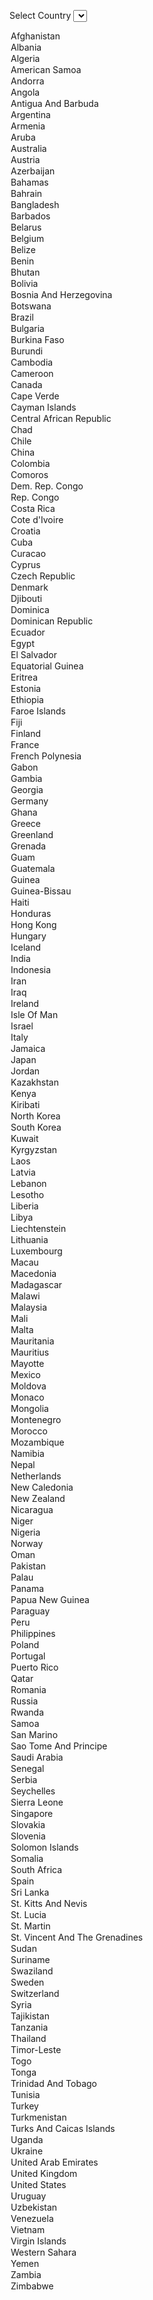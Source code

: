 <html>
<!-- jQuery -->
<script language="JavaScript" type="text/javascript" src="http://ajax.googleapis.com/ajax/libs/jquery/1.9.1/jquery.min.js"></script>
<!-- HighCharts -->
<script src="https://code.highcharts.com/highcharts.js"></script>
<script src="https://code.highcharts.com/modules/exporting.js"></script>
<script src="https://code.highcharts.com/maps/modules/map.js"></script>
<script src="https://code.highcharts.com/maps/modules/data.js"></script>
<script src="https://code.highcharts.com/maps/modules/exporting.js"></script>
<script src="https://code.highcharts.com/mapdata/custom/world.js"></script>
<!-- Data -->
<script src="/blog/js/dataAvgTemp.js"></script>
<!-- Style -->
<style>
 #yearTitle {
  color: #000;
  text-align: center;
 }
 .loading {
  margin-top: 10em;
  text-align: center;
  color: gray;
 }
</style>
<body>

Select Country
<select id="selectCountry">
 <option value="0">Afghanistan</option>
 <option value="1">Albania</option>
 <option value="2">Algeria</option>
 <option value="3">American Samoa</option>
 <option value="4">Andorra</option>
 <option value="5">Angola</option>
 <option value="6">Antigua And Barbuda</option>
 <option value="7">Argentina</option>
 <option value="8">Armenia</option>
 <option value="9">Aruba</option>
 <option value="10">Australia</option>
 <option value="11">Austria</option>
 <option value="12">Azerbaijan</option>
 <option value="13">Bahamas</option>
 <option value="14">Bahrain</option>
 <option value="15">Bangladesh</option>
 <option value="16">Barbados</option>
 <option value="17">Belarus</option>
 <option value="18">Belgium</option>
 <option value="19">Belize</option>
 <option value="20">Benin</option>
 <option value="21">Bhutan</option>
 <option value="22">Bolivia</option>
 <option value="23">Bosnia And Herzegovina</option>
 <option value="24">Botswana</option>
 <option value="25">Brazil</option>
 <option value="26">Bulgaria</option>
 <option value="27">Burkina Faso</option>
 <option value="28">Burundi</option>
 <option value="29">Cambodia</option>
 <option value="30">Cameroon</option>
 <option value="31">Canada</option>
 <option value="32">Cape Verde</option>
 <option value="33">Cayman Islands</option>
 <option value="34">Central African Republic</option>
 <option value="35">Chad</option>
 <option value="36">Chile</option>
 <option value="37">China</option>
 <option value="38">Colombia</option>
 <option value="39">Comoros</option>
 <option value="40">Dem. Rep. Congo</option>
 <option value="41">Rep. Congo</option>
 <option value="42">Costa Rica</option>
 <option value="43">Cote d'Ivoire</option>
 <option value="44">Croatia</option>
 <option value="45">Cuba</option>
 <option value="46">Curacao</option>
 <option value="47">Cyprus</option>
 <option value="48">Czech Republic</option>
 <option value="49">Denmark</option>
 <option value="50">Djibouti</option>
 <option value="51">Dominica</option>
 <option value="52">Dominican Republic</option>
 <option value="53">Ecuador</option>
 <option value="54">Egypt</option>
 <option value="55">El Salvador</option>
 <option value="56">Equatorial Guinea</option>
 <option value="57">Eritrea</option>
 <option value="58">Estonia</option>
 <option value="59">Ethiopia</option>
 <option value="60">Faroe Islands</option>
 <option value="61">Fiji</option>
 <option value="62">Finland</option>
 <option value="63">France</option>
 <option value="64">French Polynesia</option>
 <option value="65">Gabon</option>
 <option value="66">Gambia</option>
 <option value="67">Georgia</option>
 <option value="68">Germany</option>
 <option value="69">Ghana</option>
 <option value="70">Greece</option>
 <option value="71">Greenland</option>
 <option value="72">Grenada</option>
 <option value="73">Guam</option>
 <option value="74">Guatemala</option>
 <option value="75">Guinea</option>
 <option value="76">Guinea-Bissau</option>
 <option value="77">Haiti</option>
 <option value="78">Honduras</option>
 <option value="79">Hong Kong</option>
 <option value="80">Hungary</option>
 <option value="81">Iceland</option>
 <option value="82">India</option>
 <option value="83">Indonesia</option>
 <option value="84">Iran</option>
 <option value="85">Iraq</option>
 <option value="86">Ireland</option>
 <option value="87">Isle Of Man</option>
 <option value="88">Israel</option>
 <option value="89">Italy</option>
 <option value="90">Jamaica</option>
 <option value="91">Japan</option>
 <option value="92">Jordan</option>
 <option value="93">Kazakhstan</option>
 <option value="94">Kenya</option>
 <option value="95">Kiribati</option>
 <option value="96">North Korea</option>
 <option value="97">South Korea</option>
 <option value="98">Kuwait</option>
 <option value="99">Kyrgyzstan</option>
 <option value="100">Laos</option>
 <option value="101">Latvia</option>
 <option value="102">Lebanon</option>
 <option value="103">Lesotho</option>
 <option value="104">Liberia</option>
 <option value="105">Libya</option>
 <option value="106">Liechtenstein</option>
 <option value="107">Lithuania</option>
 <option value="108">Luxembourg</option>
 <option value="109">Macau</option>
 <option value="110">Macedonia</option>
 <option value="111">Madagascar</option>
 <option value="112">Malawi</option>
 <option value="113">Malaysia</option>
 <option value="114">Mali</option>
 <option value="115">Malta</option>
 <option value="116">Mauritania</option>
 <option value="117">Mauritius</option>
 <option value="118">Mayotte</option>
 <option value="119">Mexico</option>
 <option value="120">Moldova</option>
 <option value="121">Monaco</option>
 <option value="122">Mongolia</option>
 <option value="123">Montenegro</option>
 <option value="124">Morocco</option>
 <option value="125">Mozambique</option>
 <option value="126">Namibia</option>
 <option value="127">Nepal</option>
 <option value="128">Netherlands</option>
 <option value="129">New Caledonia</option>
 <option value="130">New Zealand</option>
 <option value="131">Nicaragua</option>
 <option value="132">Niger</option>
 <option value="133">Nigeria</option>
 <option value="134">Norway</option>
 <option value="135">Oman</option>
 <option value="136">Pakistan</option>
 <option value="137">Palau</option>
 <option value="138">Panama</option>
 <option value="139">Papua New Guinea</option>
 <option value="140">Paraguay</option>
 <option value="141">Peru</option>
 <option value="142">Philippines</option>
 <option value="143">Poland</option>
 <option value="144">Portugal</option>
 <option value="145">Puerto Rico</option>
 <option value="146">Qatar</option>
 <option value="147">Romania</option>
 <option value="148">Russia</option>
 <option value="149">Rwanda</option>
 <option value="150">Samoa</option>
 <option value="151">San Marino</option>
 <option value="152">Sao Tome And Principe</option>
 <option value="153">Saudi Arabia</option>
 <option value="154">Senegal</option>
 <option value="155">Serbia</option>
 <option value="156">Seychelles</option>
 <option value="157">Sierra Leone</option>
 <option value="158">Singapore</option>
 <option value="159">Slovakia</option>
 <option value="160">Slovenia</option>
 <option value="161">Solomon Islands</option>
 <option value="162">Somalia</option>
 <option value="163">South Africa</option>
 <option value="164">Spain</option>
 <option value="165">Sri Lanka</option>
 <option value="166">St. Kitts And Nevis</option>
 <option value="167">St. Lucia</option>
 <option value="168">St. Martin</option>
 <option value="169">St. Vincent And The Grenadines</option>
 <option value="170">Sudan</option>
 <option value="171">Suriname</option>
 <option value="172">Swaziland</option>
 <option value="173">Sweden</option>
 <option value="174">Switzerland</option>
 <option value="175">Syria</option>
 <option value="176">Tajikistan</option>
 <option value="177">Tanzania</option>
 <option value="178">Thailand</option>
 <option value="179">Timor-Leste</option>
 <option value="180">Togo</option>
 <option value="181">Tonga</option>
 <option value="182">Trinidad And Tobago</option>
 <option value="183">Tunisia</option>
 <option value="184">Turkey</option>
 <option value="185">Turkmenistan</option>
 <option value="186">Turks And Caicas Islands</option>
 <option value="187">Uganda</option>
 <option value="188">Ukraine</option>
 <option value="189">United Arab Emirates</option>
 <option value="190">United Kingdom</option>
 <option value="191">United States</option>
 <option value="192">Uruguay</option>
 <option value="193">Uzbekistan</option>
 <option value="194">Venezuela</option>
 <option value="195">Vietnam</option>
 <option value="196">Virgin Islands</option>
 <option value="197">Western Sahara</option>
 <option value="198">Yemen</option>
 <option value="199">Zambia</option>
 <option value="200">Zimbabwe</option>
</select>

<div id="container1" style="height: 500px"></div>
<br>
<br>
Select two countries to compare<br>
First Country
<select id="selectCountry1">
 <option value="0">Afghanistan</option>
 <option value="1">Albania</option>
 <option value="2">Algeria</option>
 <option value="3">American Samoa</option>
 <option value="4">Andorra</option>
 <option value="5">Angola</option>
 <option value="6">Antigua And Barbuda</option>
 <option value="7">Argentina</option>
 <option value="8">Armenia</option>
 <option value="9">Aruba</option>
 <option value="10">Australia</option>
 <option value="11">Austria</option>
 <option value="12">Azerbaijan</option>
 <option value="13">Bahamas</option>
 <option value="14">Bahrain</option>
 <option value="15">Bangladesh</option>
 <option value="16">Barbados</option>
 <option value="17">Belarus</option>
 <option value="18">Belgium</option>
 <option value="19">Belize</option>
 <option value="20">Benin</option>
 <option value="21">Bhutan</option>
 <option value="22">Bolivia</option>
 <option value="23">Bosnia And Herzegovina</option>
 <option value="24">Botswana</option>
 <option value="25">Brazil</option>
 <option value="26">Bulgaria</option>
 <option value="27">Burkina Faso</option>
 <option value="28">Burundi</option>
 <option value="29">Cambodia</option>
 <option value="30">Cameroon</option>
 <option value="31">Canada</option>
 <option value="32">Cape Verde</option>
 <option value="33">Cayman Islands</option>
 <option value="34">Central African Republic</option>
 <option value="35">Chad</option>
 <option value="36">Chile</option>
 <option value="37">China</option>
 <option value="38">Colombia</option>
 <option value="39">Comoros</option>
 <option value="40">Dem. Rep. Congo</option>
 <option value="41">Rep. Congo</option>
 <option value="42">Costa Rica</option>
 <option value="43">Cote d'Ivoire</option>
 <option value="44">Croatia</option>
 <option value="45">Cuba</option>
 <option value="46">Curacao</option>
 <option value="47">Cyprus</option>
 <option value="48">Czech Republic</option>
 <option value="49">Denmark</option>
 <option value="50">Djibouti</option>
 <option value="51">Dominica</option>
 <option value="52">Dominican Republic</option>
 <option value="53">Ecuador</option>
 <option value="54">Egypt</option>
 <option value="55">El Salvador</option>
 <option value="56">Equatorial Guinea</option>
 <option value="57">Eritrea</option>
 <option value="58">Estonia</option>
 <option value="59">Ethiopia</option>
 <option value="60">Faroe Islands</option>
 <option value="61">Fiji</option>
 <option value="62">Finland</option>
 <option value="63">France</option>
 <option value="64">French Polynesia</option>
 <option value="65">Gabon</option>
 <option value="66">Gambia</option>
 <option value="67">Georgia</option>
 <option value="68">Germany</option>
 <option value="69">Ghana</option>
 <option value="70">Greece</option>
 <option value="71">Greenland</option>
 <option value="72">Grenada</option>
 <option value="73">Guam</option>
 <option value="74">Guatemala</option>
 <option value="75">Guinea</option>
 <option value="76">Guinea-Bissau</option>
 <option value="77">Haiti</option>
 <option value="78">Honduras</option>
 <option value="79">Hong Kong</option>
 <option value="80">Hungary</option>
 <option value="81">Iceland</option>
 <option value="82">India</option>
 <option value="83">Indonesia</option>
 <option value="84">Iran</option>
 <option value="85">Iraq</option>
 <option value="86">Ireland</option>
 <option value="87">Isle Of Man</option>
 <option value="88">Israel</option>
 <option value="89">Italy</option>
 <option value="90">Jamaica</option>
 <option value="91">Japan</option>
 <option value="92">Jordan</option>
 <option value="93">Kazakhstan</option>
 <option value="94">Kenya</option>
 <option value="95">Kiribati</option>
 <option value="96">North Korea</option>
 <option value="97">South Korea</option>
 <option value="98">Kuwait</option>
 <option value="99">Kyrgyzstan</option>
 <option value="100">Laos</option>
 <option value="101">Latvia</option>
 <option value="102">Lebanon</option>
 <option value="103">Lesotho</option>
 <option value="104">Liberia</option>
 <option value="105">Libya</option>
 <option value="106">Liechtenstein</option>
 <option value="107">Lithuania</option>
 <option value="108">Luxembourg</option>
 <option value="109">Macau</option>
 <option value="110">Macedonia</option>
 <option value="111">Madagascar</option>
 <option value="112">Malawi</option>
 <option value="113">Malaysia</option>
 <option value="114">Mali</option>
 <option value="115">Malta</option>
 <option value="116">Mauritania</option>
 <option value="117">Mauritius</option>
 <option value="118">Mayotte</option>
 <option value="119">Mexico</option>
 <option value="120">Moldova</option>
 <option value="121">Monaco</option>
 <option value="122">Mongolia</option>
 <option value="123">Montenegro</option>
 <option value="124">Morocco</option>
 <option value="125">Mozambique</option>
 <option value="126">Namibia</option>
 <option value="127">Nepal</option>
 <option value="128">Netherlands</option>
 <option value="129">New Caledonia</option>
 <option value="130">New Zealand</option>
 <option value="131">Nicaragua</option>
 <option value="132">Niger</option>
 <option value="133">Nigeria</option>
 <option value="134">Norway</option>
 <option value="135">Oman</option>
 <option value="136">Pakistan</option>
 <option value="137">Palau</option>
 <option value="138">Panama</option>
 <option value="139">Papua New Guinea</option>
 <option value="140">Paraguay</option>
 <option value="141">Peru</option>
 <option value="142">Philippines</option>
 <option value="143">Poland</option>
 <option value="144">Portugal</option>
 <option value="145">Puerto Rico</option>
 <option value="146">Qatar</option>
 <option value="147">Romania</option>
 <option value="148">Russia</option>
 <option value="149">Rwanda</option>
 <option value="150">Samoa</option>
 <option value="151">San Marino</option>
 <option value="152">Sao Tome And Principe</option>
 <option value="153">Saudi Arabia</option>
 <option value="154">Senegal</option>
 <option value="155">Serbia</option>
 <option value="156">Seychelles</option>
 <option value="157">Sierra Leone</option>
 <option value="158">Singapore</option>
 <option value="159">Slovakia</option>
 <option value="160">Slovenia</option>
 <option value="161">Solomon Islands</option>
 <option value="162">Somalia</option>
 <option value="163">South Africa</option>
 <option value="164">Spain</option>
 <option value="165">Sri Lanka</option>
 <option value="166">St. Kitts And Nevis</option>
 <option value="167">St. Lucia</option>
 <option value="168">St. Martin</option>
 <option value="169">St. Vincent And The Grenadines</option>
 <option value="170">Sudan</option>
 <option value="171">Suriname</option>
 <option value="172">Swaziland</option>
 <option value="173">Sweden</option>
 <option value="174">Switzerland</option>
 <option value="175">Syria</option>
 <option value="176">Tajikistan</option>
 <option value="177">Tanzania</option>
 <option value="178">Thailand</option>
 <option value="179">Timor-Leste</option>
 <option value="180">Togo</option>
 <option value="181">Tonga</option>
 <option value="182">Trinidad And Tobago</option>
 <option value="183">Tunisia</option>
 <option value="184">Turkey</option>
 <option value="185">Turkmenistan</option>
 <option value="186">Turks And Caicas Islands</option>
 <option value="187">Uganda</option>
 <option value="188">Ukraine</option>
 <option value="189">United Arab Emirates</option>
 <option value="190">United Kingdom</option>
 <option value="191">United States</option>
 <option value="192">Uruguay</option>
 <option value="193">Uzbekistan</option>
 <option value="194">Venezuela</option>
 <option value="195">Vietnam</option>
 <option value="196">Virgin Islands</option>
 <option value="197">Western Sahara</option>
 <option value="198">Yemen</option>
 <option value="199">Zambia</option>
 <option value="200">Zimbabwe</option>
</select>
<br>Second Country
<select id="selectCountry2">
 <option value="0">Afghanistan</option>
 <option value="1">Albania</option>
 <option value="2">Algeria</option>
 <option value="3">American Samoa</option>
 <option value="4">Andorra</option>
 <option value="5">Angola</option>
 <option value="6">Antigua And Barbuda</option>
 <option value="7">Argentina</option>
 <option value="8">Armenia</option>
 <option value="9">Aruba</option>
 <option value="10">Australia</option>
 <option value="11">Austria</option>
 <option value="12">Azerbaijan</option>
 <option value="13">Bahamas</option>
 <option value="14">Bahrain</option>
 <option value="15">Bangladesh</option>
 <option value="16">Barbados</option>
 <option value="17">Belarus</option>
 <option value="18">Belgium</option>
 <option value="19">Belize</option>
 <option value="20">Benin</option>
 <option value="21">Bhutan</option>
 <option value="22">Bolivia</option>
 <option value="23">Bosnia And Herzegovina</option>
 <option value="24">Botswana</option>
 <option value="25">Brazil</option>
 <option value="26">Bulgaria</option>
 <option value="27">Burkina Faso</option>
 <option value="28">Burundi</option>
 <option value="29">Cambodia</option>
 <option value="30">Cameroon</option>
 <option value="31">Canada</option>
 <option value="32">Cape Verde</option>
 <option value="33">Cayman Islands</option>
 <option value="34">Central African Republic</option>
 <option value="35">Chad</option>
 <option value="36">Chile</option>
 <option value="37">China</option>
 <option value="38">Colombia</option>
 <option value="39">Comoros</option>
 <option value="40">Dem. Rep. Congo</option>
 <option value="41">Rep. Congo</option>
 <option value="42">Costa Rica</option>
 <option value="43">Cote d'Ivoire</option>
 <option value="44">Croatia</option>
 <option value="45">Cuba</option>
 <option value="46">Curacao</option>
 <option value="47">Cyprus</option>
 <option value="48">Czech Republic</option>
 <option value="49">Denmark</option>
 <option value="50">Djibouti</option>
 <option value="51">Dominica</option>
 <option value="52">Dominican Republic</option>
 <option value="53">Ecuador</option>
 <option value="54">Egypt</option>
 <option value="55">El Salvador</option>
 <option value="56">Equatorial Guinea</option>
 <option value="57">Eritrea</option>
 <option value="58">Estonia</option>
 <option value="59">Ethiopia</option>
 <option value="60">Faroe Islands</option>
 <option value="61">Fiji</option>
 <option value="62">Finland</option>
 <option value="63">France</option>
 <option value="64">French Polynesia</option>
 <option value="65">Gabon</option>
 <option value="66">Gambia</option>
 <option value="67">Georgia</option>
 <option value="68">Germany</option>
 <option value="69">Ghana</option>
 <option value="70">Greece</option>
 <option value="71">Greenland</option>
 <option value="72">Grenada</option>
 <option value="73">Guam</option>
 <option value="74">Guatemala</option>
 <option value="75">Guinea</option>
 <option value="76">Guinea-Bissau</option>
 <option value="77">Haiti</option>
 <option value="78">Honduras</option>
 <option value="79">Hong Kong</option>
 <option value="80">Hungary</option>
 <option value="81">Iceland</option>
 <option value="82">India</option>
 <option value="83">Indonesia</option>
 <option value="84">Iran</option>
 <option value="85">Iraq</option>
 <option value="86">Ireland</option>
 <option value="87">Isle Of Man</option>
 <option value="88">Israel</option>
 <option value="89">Italy</option>
 <option value="90">Jamaica</option>
 <option value="91">Japan</option>
 <option value="92">Jordan</option>
 <option value="93">Kazakhstan</option>
 <option value="94">Kenya</option>
 <option value="95">Kiribati</option>
 <option value="96">North Korea</option>
 <option value="97">South Korea</option>
 <option value="98">Kuwait</option>
 <option value="99">Kyrgyzstan</option>
 <option value="100">Laos</option>
 <option value="101">Latvia</option>
 <option value="102">Lebanon</option>
 <option value="103">Lesotho</option>
 <option value="104">Liberia</option>
 <option value="105">Libya</option>
 <option value="106">Liechtenstein</option>
 <option value="107">Lithuania</option>
 <option value="108">Luxembourg</option>
 <option value="109">Macau</option>
 <option value="110">Macedonia</option>
 <option value="111">Madagascar</option>
 <option value="112">Malawi</option>
 <option value="113">Malaysia</option>
 <option value="114">Mali</option>
 <option value="115">Malta</option>
 <option value="116">Mauritania</option>
 <option value="117">Mauritius</option>
 <option value="118">Mayotte</option>
 <option value="119">Mexico</option>
 <option value="120">Moldova</option>
 <option value="121">Monaco</option>
 <option value="122">Mongolia</option>
 <option value="123">Montenegro</option>
 <option value="124">Morocco</option>
 <option value="125">Mozambique</option>
 <option value="126">Namibia</option>
 <option value="127">Nepal</option>
 <option value="128">Netherlands</option>
 <option value="129">New Caledonia</option>
 <option value="130">New Zealand</option>
 <option value="131">Nicaragua</option>
 <option value="132">Niger</option>
 <option value="133">Nigeria</option>
 <option value="134">Norway</option>
 <option value="135">Oman</option>
 <option value="136">Pakistan</option>
 <option value="137">Palau</option>
 <option value="138">Panama</option>
 <option value="139">Papua New Guinea</option>
 <option value="140">Paraguay</option>
 <option value="141">Peru</option>
 <option value="142">Philippines</option>
 <option value="143">Poland</option>
 <option value="144">Portugal</option>
 <option value="145">Puerto Rico</option>
 <option value="146">Qatar</option>
 <option value="147">Romania</option>
 <option value="148">Russia</option>
 <option value="149">Rwanda</option>
 <option value="150">Samoa</option>
 <option value="151">San Marino</option>
 <option value="152">Sao Tome And Principe</option>
 <option value="153">Saudi Arabia</option>
 <option value="154">Senegal</option>
 <option value="155">Serbia</option>
 <option value="156">Seychelles</option>
 <option value="157">Sierra Leone</option>
 <option value="158">Singapore</option>
 <option value="159">Slovakia</option>
 <option value="160">Slovenia</option>
 <option value="161">Solomon Islands</option>
 <option value="162">Somalia</option>
 <option value="163">South Africa</option>
 <option value="164">Spain</option>
 <option value="165">Sri Lanka</option>
 <option value="166">St. Kitts And Nevis</option>
 <option value="167">St. Lucia</option>
 <option value="168">St. Martin</option>
 <option value="169">St. Vincent And The Grenadines</option>
 <option value="170">Sudan</option>
 <option value="171">Suriname</option>
 <option value="172">Swaziland</option>
 <option value="173">Sweden</option>
 <option value="174">Switzerland</option>
 <option value="175">Syria</option>
 <option value="176">Tajikistan</option>
 <option value="177">Tanzania</option>
 <option value="178">Thailand</option>
 <option value="179">Timor-Leste</option>
 <option value="180">Togo</option>
 <option value="181">Tonga</option>
 <option value="182">Trinidad And Tobago</option>
 <option value="183">Tunisia</option>
 <option value="184">Turkey</option>
 <option value="185">Turkmenistan</option>
 <option value="186">Turks And Caicas Islands</option>
 <option value="187">Uganda</option>
 <option value="188">Ukraine</option>
 <option value="189">United Arab Emirates</option>
 <option value="190">United Kingdom</option>
 <option value="191">United States</option>
 <option value="192">Uruguay</option>
 <option value="193">Uzbekistan</option>
 <option value="194">Venezuela</option>
 <option value="195">Vietnam</option>
 <option value="196">Virgin Islands</option>
 <option value="197">Western Sahara</option>
 <option value="198">Yemen</option>
 <option value="199">Zambia</option>
 <option value="200">Zimbabwe</option>
</select>

<div id="container2" style="height: 500px"></div>

<br>
<br>
<h1 id="yearTitle">1990</h1>
<div id="container3" style="height: 600px; margin: 0 auto;"></div>

</body>

<script>
$(function () {

 // CHART 1 //
 var options1 = {
  chart: {
   renderTo: 'container1',
   defaultSeriesType: 'spline'
  },
  title: {
            text: 'Average Temperature',
            x: -20 //center
        },
        subtitle: {
            text: '1900 - 2013',
            x: -20
        },
        xAxis: {
            categories: dataYear
        },
        yAxis: {
            title: {
                text: 'Temperature (Â°C)'
            },
            plotLines: [{
                value: 0,
                width: 1,
                color: '#808080'
            }]
        },
        tooltip: {
            valueSuffix: 'Â°C'
        },
  series: [{
   name: 'Average World Temparature',
   data: avgWorld
  },
  {
   name: dataCountry[0],
   data: dataLocal[0]
  }]
 };
 
 var chart1 = new Highcharts.Chart(options1);

 $("#selectCountry").on('change', function(){
  var dropdownVal = $("#selectCountry").val();
  options1.series = [{
   name: 'Average World Temparature',
   data: avgWorld
  },
  {
   name: dataCountry[dropdownVal],
   data: dataLocal[dropdownVal]
  }];
  var chart1 = new Highcharts.Chart(options1);    
 });
 
 // CHART 2 //
 var options2 = {
  chart: {
   renderTo: 'container2',
   defaultSeriesType: 'spline'
  },
  title: {
            text: 'Compare Average Temperature',
            x: -20 //center
        },
        subtitle: {
            text: 'For 2 countries',
            x: -20
        },
        xAxis: {
            categories: dataYear
        },
        yAxis: {
            title: {
                text: 'Temperature (Â°C)'
            },
            plotLines: [{
                value: 0,
                width: 1,
                color: '#808080'
            }]
        },
        tooltip: {
            valueSuffix: 'Â°C'
        },
  series: [{
   name: 'Average World Temparature',
   data: avgWorld
  },
  {
   name: dataCountry[0],
   data: dataLocal[0]
  },
  {
   name: dataCountry[1],
   data: dataLocal[1]
  }]
 };
 
 var chart2 = new Highcharts.Chart(options2);

 $("#selectCountry1").on('change', function(){
  var dropdownVal1 = $("#selectCountry1").val();
  var dropdownVal2 = $("#selectCountry2").val();
  options2.series = [{
   name: 'Average World Temparature',
   data: avgWorld
  },
  {
   name: dataCountry[dropdownVal1],
   data: dataLocal[dropdownVal1]
  },
  {
   name: dataCountry[dropdownVal2],
   data: dataLocal[dropdownVal2]
  }];
  var chart2 = new Highcharts.Chart(options2);    
 });
  
 $("#selectCountry2").on('change', function(){
  var dropdownVal1 = $("#selectCountry1").val();
  var dropdownVal2 = $("#selectCountry2").val();
  options2.series = [{
   name: 'Average World Temparature',
   data: avgWorld
  },
  {
   name: dataCountry[dropdownVal1],
   data: dataLocal[dropdownVal1]
  },
  {
   name: dataCountry[dropdownVal2],
   data: dataLocal[dropdownVal2]
  }];
  var chart2 = new Highcharts.Chart(options2);    
 });
 
 // World Map //
 dataPos = 0;

 $('#container3').highcharts('Map', {

  title : {
   text : 'Average temperature per country per year'
  },

  /*mapNavigation: {
   enabled: true,
   enableDoubleClickZoomTo: true
  },*/

  colorAxis: {
   min: -25,
   max: 35,
   type: 'linear',//'logarithmic'
   minColor: '#0000FF',
   maxColor: '#FF0000'
  },

  series : [{
   data : dataMap[dataPos],
   mapData: Highcharts.maps['custom/world'],
   joinBy: ['iso-a2', 'code'],
   name:  'Average Temperature',
   states: {
    hover: {
     color: '#BADA55'
    }
   },
   tooltip: {
    valueSuffix: 'deg'
   }
  }]
 });
 
 setInterval(function () {
  chart = $('#container3').highcharts();
  chart.series[0].setData(dataMap[dataPos]);
  document.getElementById("yearTitle").innerHTML = (dataPos+1900).toString();
  dataPos++;
  if( dataPos == 113 )
   dataPos = 0;
 },1000 );
});
</script>

</html>
